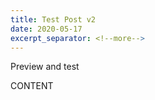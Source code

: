 ```yaml
---
title: Test Post v2
date: 2020-05-17
excerpt_separator: <!--more-->
---
```


Preview and test
<!--more-->

CONTENT

